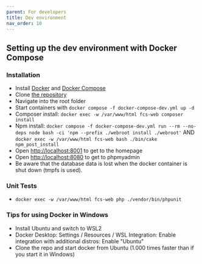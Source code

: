 ```yaml
---
parent: For developers
title: Dev environment
nav_order: 10
---
```


## Setting up the dev environment with Docker Compose

### Installation
* Install [Docker](https://docs.docker.com/engine/install/) and [Docker Compose](https://docs.docker.com/compose/install/)
* Clone [the repository](https://github.com/foodcoopshop/foodcoopshop.git)
* Navigate into the root folder
* Start containers with `docker compose -f docker-compose-dev.yml up -d`
* Composer install: `docker exec -w /var/www/html fcs-web composer install`
* Npm install: `docker compose -f docker-compose-dev.yml run --rm --no-deps node bash -ci 'npm --prefix ./webroot install ./webroot'` AND `docker exec -w /var/www/html fcs-web bash ./bin/cake npm_post_install`
* Open [http://localhost:8001](http://localhost:8001) to get to the homepage
* Open [http://localhost:8080](http://localhost:8080) to get to phpmyadmin
* Be aware that the database data is lost when the docker container is shut down (tmpfs is used).


### Unit Tests
* `docker exec -w /var/www/html fcs-web php ./vendor/bin/phpunit`


### Tips for using Docker in Windows
* Install Ubuntu and switch to WSL2
* Docker Desktop: Settings / Resources / WSL Integration: Enable integration with additional distros: Enable "Ubuntu"
* Clone the repo and start docker from Ubuntu (1.000 times faster than if you start it in Windows)